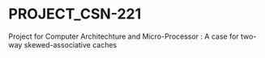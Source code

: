 # PROJECT_CSN-221
Project for Computer Architechture and Micro-Processor : A case for two-way skewed-associative caches
